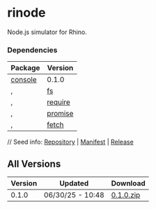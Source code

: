 # rinode

Node.js simulator for Rhino.

### Dependencies

|Package|Version|
|---|---|
|[console](../console)|0.1.0|
,|[fs](../fs)|0.1.0|
,|[require](../require)|0.1.0|
,|[promise](../promise)|0.1.0|
,|[fetch](../fetch)|0.1.0|

// Seed info: [Repository](https://github.com/fabriccore/rinode-js) | [Manifest](https://raw.githubusercontent.com/fabriccore/rinode-js/refs/heads/master/package.json) | [Release](https://github.com/fabriccore/rinode-js/archive/refs/heads/master.zip)

## All Versions

|Version|Updated|Download|
|---|---|---|
|0.1.0|06/30/25 - 10:48|[0.1.0.zip](./releases/0.1.0.zip)|